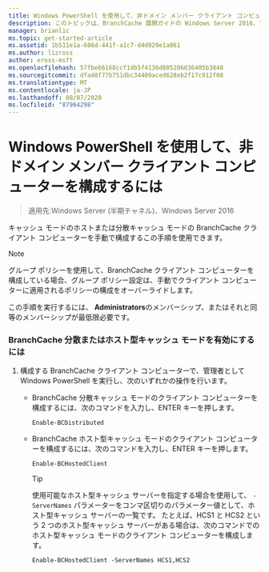```yaml
---
title: Windows PowerShell を使用して、非ドメイン メンバー クライアント コンピューターを構成するには
description: このトピックは、BranchCache 展開ガイドの Windows Server 2016、ブランチ オフィスに WAN 帯域幅使用量を最適化するために分散され、ホスト型キャッシュ モードで BranchCache を展開する方法を示しますの一部
manager: brianlic
ms.topic: get-started-article
ms.assetid: 1b511e1a-686d-441f-a1c7-d4d029e1a061
ms.author: lizross
author: eross-msft
ms.openlocfilehash: 57fbe66168ccf1db5f4136d805206036405b3848
ms.sourcegitcommit: dfa48f77b751dbc34409aced628eb2f17c912f08
ms.translationtype: MT
ms.contentlocale: ja-JP
ms.lasthandoff: 08/07/2020
ms.locfileid: "87964298"
---
```

# <a name="use-windows-powershell-to-configure-non-domain-member-client-computers"></a>Windows PowerShell を使用して、非ドメイン メンバー クライアント コンピューターを構成するには

>適用先:Windows Server (半期チャネル)、Windows Server 2016

キャッシュ モードのホストまたは分散キャッシュ モードの BranchCache クライアント コンピューターを手動で構成するこの手順を使用できます。

> [!NOTE]
> グループ ポリシーを使用して、BranchCache クライアント コンピューターを構成している場合、グループ ポリシー設定は、手動でクライアント コンピューターに適用されるポリシーの構成をオーバーライドします。

この手順を実行するには、 **Administrators**のメンバーシップ、またはそれと同等のメンバーシップが最低限必要です。

### <a name="to-enable-branchcache-distributed-or-hosted-cache-mode"></a>BranchCache 分散またはホスト型キャッシュ モードを有効にするには

1.  構成する BranchCache クライアント コンピューターで、管理者として Windows PowerShell を実行し、次のいずれかの操作を行います。

    -   BranchCache 分散キャッシュ モードのクライアント コンピューターを構成するには、次のコマンドを入力し、ENTER キーを押します。

        `Enable-BCDistributed`

    -   BranchCache ホスト型キャッシュ モードのクライアント コンピューターを構成するには、次のコマンドを入力し、ENTER キーを押します。

        `Enable-BCHostedClient`

        > [!TIP]
        > 使用可能なホスト型キャッシュ サーバーを指定する場合を使用して、 `-ServerNames` パラメーターをコンマ区切りのパラメーター値として、ホスト型キャッシュ サーバーの一覧です。 たとえば、HCS1 と HCS2 という 2 つのホスト型キャッシュ サーバーがある場合は、次のコマンドでのホスト型キャッシュ モードのクライアント コンピューターを構成します。
        >
        > `Enable-BCHostedClient -ServerNames HCS1,HCS2`



